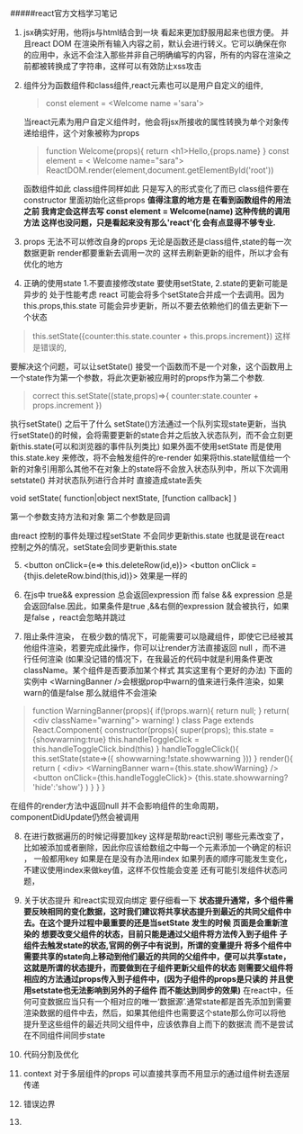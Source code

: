 #####react官方文档学习笔记

1. jsx确实好用，他将js与html结合到一块 看起来更加舒服用起来也很方便。 并且react DOM 在渲染所有输入内容之前，默认会进行转义。它可以确保在你的应用中，永远不会注入那些并非自己明确编写的内容，所有的内容在渲染之前都被转换成了字符串，这样可以有效防止xss攻击

2. 组件分为函数组件和class组件,react元素也可以是用户自定义的组件,
   >const element = \<Welcome name ='sara'>

    当react元素为用户自定义组件时，他会将jsx所接收的属性转换为单个对象传递给组件，这个对象被称为props

    >function Welcome(props){
      return \<h1>Hello,{props.name}</h1>
    }
    const element = \< Welcome name="sara">
    ReactDOM.render(element,document.getElementById('root'))

    函数组件如此 class组件同样如此 只是写入的形式变化了而已 class组件要在constructor 里面初始化这些props
    **值得注意的地方是 在看到函数组件的用法之前 我肯定会这样去写
    const element = Welcome(name) 这种传统的调用方法 这样也没问题，只是看起来没有那么'react'化 会有点显得不够专业.**

3. props 无法不可以修改自身的props 无论是函数还是class组件,state的每一次数据更新 render都要重新去调用一次的 这样去刷新更新的组件，所以才会有优化的地方
4. 正确的使用state 1.不要直接修改state 要使用setState, 2.state的更新可能是异步的 处于性能考虑 react 可能会将多个setState合并成一个去调用。因为this.props,this.state 可能会异步更新，所以不要去依赖他们的值去更新下一个状态 
> this.setState({counter:this.state.counter + this.props.increment}) 这样是错误的,

要解决这个问题，可以让setState() 接受一个函数而不是一个对象，这个函数用上一个state作为第一个参数，将此次更新被应用时的props作为第二个参数.
> correct this.setState((state,props)=>{
  counter:state.counter + props.increment
})

执行setState() 之后干了什么
 setState()方法通过一个队列实现state更新，当执行setState()的时候，会将需要更新的state合并之后放入状态队列，而不会立刻更新this.state(可以和浏览器的事件队列类比) 如果外面不使用setState 而是使用this.state.key 来修改，将不会触发组件的re-render 如果将this.state赋值给一个新的对象引用那么其他不在对象上的state将不会放入状态队列中，所以下次调用setstate() 并对状态队列进行合并时 直接造成state丢失

 void setState(
   function|object nextState,
   [function callback]
 )

 第一个参数支持方法和对象 第二个参数是回调


 由react 控制的事件处理过程setState 不会同步更新this.state
 也就是说在react 控制之外的情况，setState会同步更新this.state

 5. <button onClick={e=> this.deleteRow(id,e)}>
    \<button onClick = {thjis.deleteRow.bind(this,id)}>
    效果是一样的
  6. 在js中 true&& expression 总会返回expression 而 false &&      expression 总是会返回false.因此，如果条件是true ,&&右侧的expression 就会被执行，如果是false ，react会忽略并跳过
  
  7. 阻止条件渲染， 在极少数的情况下，可能需要可以隐藏组件，即使它已经被其他组件渲染，若要完成此操作，你可以让render方法直接返回 null ，而不进行任何渲染 (如果没记错的情况下，在我最近的代码中就是利用条件更改className。某个组件是否要添加某个样式 其实这里有个更好的办法)
  下面的实例中 <WarningBanner \/>会根据prop中warn的值来进行条件渲染，如果warn的值是false 那么就组件不会渲染
  >  function WarningBanner(props){
    if(!props.warn){
      return null;
    }
    return(
      \<div  className="warning">
       warning!
       </div>
    )
    class Page extends React.Component{
      constructor(props){
        super(props);
        this.state = {showwarning:true}
        this.handleToggleClick = this.handleToggleClick.bind(this)
      }
      handleToggleClick(){
        this.setState(state=>({
          showwarning:!state.showwarning
        }))
      }
      render(){
        return (
          \<div>
          \<WarningBanner warn={this.state.showWarning} />
          \<button onClick={this.handleToggleClick}>
            {this.state.showwarning? 'hide':'show'}
        )
      }
    }
  }

  在组件的render方法中返回null 并不会影响组件的生命周期，componentDidUpdate仍然会被调用

  8. 在进行数据遍历的时候记得要加key 这样是帮助react识别 哪些元素改变了，比如被添加或者删除，因此你应该给数组之中每一个元素添加一个确定的标识 ， 一般都用key  如果是在是没有办法用index
  如果列表的顺序可能发生变化，不建议使用index来做key值，这样不仅性能会变差 还有可能引发组件状态问题，

  9. 关于状态提升 和react实现双向绑定 要仔细看一下 
   **状态提升通常，多个组件需要反映相同的变化数据，这时我们建议将共享状态提升到最近的共同父组件中去。在这个提升过程中最重要的还是当setState 发生的时候 页面是会重新渲染的   想要改变父组件的状态，目前只能是通过父组件将方法传入到子组件 子组件去触发state的状态,官网的例子中有说到，所谓的变量提升 将多个组件中需要共享的state向上移动到他们最近的共同的父组件中，便可以共享state，这就是所谓的状态提升，而要做到在子组件更新父组件的状态 则需要父组件将相应的方法通过props传入到子组件中，(因为子组件的props是只读的 并且使用setstate也无法影响到另外的子组件 而不能达到同步的效果)**
    在react中，任何可变数据应当只有一个相对应的唯一‘数据源’.通常state都是首先添加到需要渲染数据的组件中去，然后，如果其他组件也需要这个state那么你可以将他提升至这些组件的最近共同父组件中，应该依靠自上而下的数据流 而不是尝试在不同组件间同步state

  10. 代码分割及优化
  11.  context 对于多层组件的props 可以直接共享而不用显示的通过组件树去逐层传递
  12. 错误边界
  13. 
